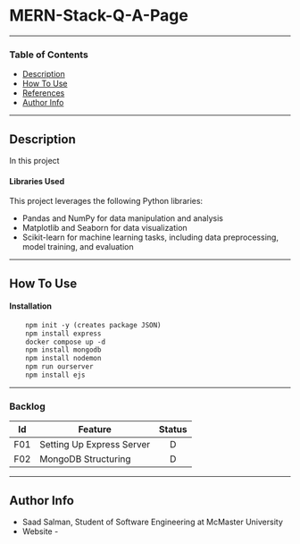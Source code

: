 # MERN-Stack-Q-A-Page
---

### Table of Contents


- [Description](#description)
- [How To Use](#how-to-use)
- [References](#references)
- [Author Info](#author-info)

---
## Description

In this project

#### Libraries Used

This project leverages the following Python libraries:

- Pandas and NumPy for data manipulation and analysis
- Matplotlib and Seaborn for data visualization
- Scikit-learn for machine learning tasks, including data preprocessing, model training, and evaluation

---

## How To Use

#### Installation
```html
    npm init -y (creates package JSON)
    npm install express
    docker compose up -d
    npm install mongodb
    npm install nodemon
    npm run ourserver
    npm install ejs
```

---

### Backlog 
| Id  | Feature  | Status  |
|:-:  |---       | :-:     |
| F01 | Setting Up Express Server |  D |
| F02 | MongoDB Structuring |  D |  


---

## Author Info

- Saad Salman, Student of Software Engineering at McMaster University
- Website - []()